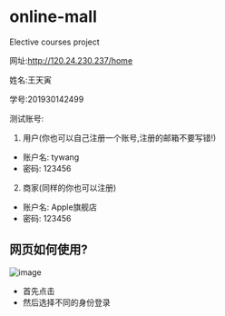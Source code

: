 # online-mall
Elective courses project

网址:http://120.24.230.237/home

姓名:王天寅

学号:201930142499

测试账号:
1. 用户(你也可以自己注册一个账号,注册的邮箱不要写错!)
* 账户名: tywang
* 密码: 123456

2. 商家(同样的你也可以注册)
* 账户名: Apple旗舰店
* 密码: 123456

## 网页如何使用?
![image](https://user-images.githubusercontent.com/78400045/145616278-ce26f574-0290-4ab2-b83b-fb5ae7be9d66.png)
* 首先点击
* 然后选择不同的身份登录
